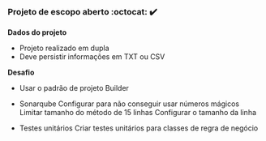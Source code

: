 ### Projeto de escopo aberto :octocat: :heavy_check_mark:

**Dados do projeto**
- Projeto realizado em dupla
- Deve persistir informações em TXT ou CSV


**Desafio**
- Usar o padrão de projeto Builder


- Sonarqube
Configurar para não conseguir usar números mágicos
Limitar tamanho do método de 15 linhas
Configurar o tamanho da linha


- Testes unitários
Criar testes unitários para classes de regra de negócio
